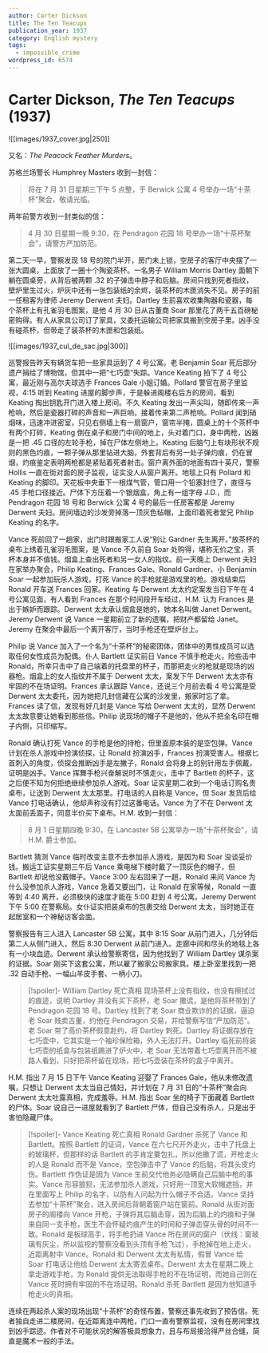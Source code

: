 ```yaml
---
author: Carter Dickson
title: The Ten Teacups
publication_year: 1937
category: English mystery
tags:
  - impossible_crime
wordpress_id: 6574
---
```


# Carter Dickson, <i>The Ten Teacups</i> (1937)

![[images/1937_cover.jpg|250]]

又名：<i>The Peacock Feather Murders</i>。

苏格兰场警长 Humphrey Masters 收到一封信：
> 将在 7 月 31 日星期三下午 5 点整，于 Berwick 公寓 4 号举办一场“十茶杯”聚会，敬请光临。

两年前警方收到一封类似的信：
> 4 月 30 日星期一晚 9:30，在 Pendragon 花园 18 号举办一场“十茶杯聚会”，请警方严加防范。

第二天一早，警察发现 18 号的院门半开，房门未上锁，空房子的客厅中央摆了一张大圆桌，上面放了一圈十个陶瓷茶杯。一名男子 William Morris Dartley 面朝下躺在圆桌旁，从背后被两颗 .32 的子弹击中脖子和后脑。房间只找到死者指纹，壁炉里生过火，炉灰中还有一张包装纸的余烬，装茶杯的木匣消失不见。房子的前一任租客为律师 Jeremy Derwent 夫妇。Dartley 生前喜欢收集陶器和瓷器，每个茶杯上有孔雀羽毛图案，是他 4 月 30 日从古董商 Soar 那里花了两千五百磅秘密购得。有人从家具公司订了家具，又委托运输公司把家具搬到空房子里。凶手没有碰茶杯，但带走了装茶杯的木匣和包装纸。

![[images/1937_cul_de_sac.jpg|300]]

巡警报告昨天有辆货车把一些家具运到了 4 号公寓。老 Benjamin Soar 死后部分遗产捐给了博物馆，但其中一把“七巧壶”失踪。Vance Keating 拍下了 4 号公寓，最近刚与高尔夫球选手 Frances Gale 小姐订婚。Pollard 警官在房子里监视，4:15 听到 Keating 进屋的脚步声，于是躲进阁楼右后方的房间，看到 Keating 掏出钥匙开门进入楼上房间。不久 Keating 发出一声尖叫，随即传来一声枪响，然后是瓷器打碎的声音和一声巨响，接着传来第二声枪响。Pollard 闻到硝烟味，迅速冲进密室，只见右侧墙上有一扇窗户，窗帘半掩，圆桌上的十个茶杯中有两个打碎，Keating 倒在桌子和房门中间的地上，头对着门口，身中两枪，凶器是一把 .45 口径的左轮手枪，掉在尸体左侧地上。Keating 后脑勺上有块形状不规则的黑色灼痕，一颗子弹从那里钻进大脑，外套背后有另一处子弹灼痕，仍在冒烟，灼痕鉴定表明两枪都是紧贴着死者射击。窗户离外面的地面有四十英尺，警察 Hollis 一直在街对面的房子监视，证实没人从窗户离开。地毯上只有 Pollard 和 Keating 的脚印。天花板中央垂下一根煤气管，管口用一个铅塞封住了，直径与 .45 手枪口径接近。尸体下方压着一个银烟盒，角上有一组字母 J.D.，而 Pendragon 花园 18 号和 Berwick 公寓 4 号的最后一任房客都是 Jeremy Derwent 夫妇。房间墙边的沙发旁掉落一顶灰色毡帽，上面印着死者堂兄 Philip Keating 的名字。

Vance 死前回了一趟家，出门时跟搬家工人说“别让 Gardner 先生离开。”放茶杯的桌布上绣着孔雀羽毛图案，是 Vance 不久前自 Soar 处购得，堪称无价之宝，茶杯本身并不值钱。烟盒上查出死者和另一女人的指纹。前一天晚上 Derwent 夫妇在家举办聚会，Philip Keating、Frances Gale、Ronald Gardner、小 Benjamin Soar 一起参加玩杀人游戏，打死 Vance 的手枪就是游戏里的枪。游戏结束后 Ronald 开车送 Frances 回家。Keating 与 Derwent 太太约定案发当日下午在 4 号公寓见面，有人看到 Frances 在那个时间段开车经过，H.M. 认为 Frances 是出于嫉妒而跟踪。Derwent 太太承认烟盒是她的，她本名叫做 Janet Derwent。Jeremy Derwent 说 Vance 一星期前立了新的遗嘱，把财产都留给 Janet。Jeremy 在聚会中最后一个离开客厅，当时手枪还在壁炉台上。

Philip 说 Vance 加入了一个名为“十茶杯”的秘密团体，团体中的男性成员可以选取任何女性成员为配偶。仆人 Bartlett 证实前日 Vance 不慎手枪走火，险些击中 Ronald，所幸只击中了自己端着的托盘里的杯子，而那把走火的枪就是现场的凶器枪。烟盒上的女人指纹并不属于 Derwent 太太，案发下午 Derwent 太太亦有牢固的不在场证明。Frances 承认跟踪 Vance，还说三个月前去看 4 号公寓是受 Derwent 太太委托，因为她把几封信藏在公寓的沙发里，搬家时忘了拿。Frances 读了信，发现有好几封是 Vance 写给 Derwent 太太的，显然 Derwent 太太故意要让她看到那些信。Philip 说现场的帽子不是他的，他从不把全名印在帽子内侧，只印缩写。

Ronald 确认打死 Vance 的手枪是他的持枪，但里面原本装的是空包弹。Vance 计划在杀人游戏中扮演侦探，让 Ronald 扮演凶手，Frances 扮演受害人。根据匕首刺入的角度，侦探会推断凶手是左撇子，Ronald 会将身上的别针用左手佩戴，证明是凶手。Vance 挥舞手枪兴奋解说时不慎走火，击中了 Bartlett 的杯子，这之后便不知为何拒绝继续参加杀人游戏。Soar 证实星期二收到一个电话订购名贵桌布，让送到 Derwent 太太那里。打电话的人自称是 Vance，但 Soar 发货后给 Vance 打电话确认，他却声称没有打过这番电话。Vance 为了不在 Derwent 太太面前丢面子，同意半价买下桌布。H.M. 收到一封信：

> 8 月 1 日星期四晚 9:30，在 Lancaster 5B 公寓举办一场“十茶杯聚会”，请 H.M. 爵士参加。

Bartlett 猜测 Vance 临时改变主意不去参加杀人游戏，是因为和 Soar 没谈妥价钱。搬运工证实星期三午后 Vance 乘电梯下楼时戴了一顶灰色的帽子，但 Bartlett 却说他没戴帽子。Vance 3:00 左右回来了一趟，Ronald 来问 Vance 为什么没参加杀人游戏，Vance 急着又要出门，让 Ronald 在家等候，Ronald 一直等到 4:40 离开，必须极快的速度才能在 5:00 赶到 4 号公寓。Jeremy Derwent 下午 5:00 在警察局。女仆证实把装桌布的包裹交给 Derwent 太太，当时她正在起居室和一个神秘访客会面。

警察报告有三人进入 Lancaster 5B 公寓，其中 8:15 Soar 从前门进入，几分钟后第二人从侧门进入，然后 8:30 Derwent 从前门进入。走廊中间和尽头的地毯上各有一小块血迹。Derwent 承认给警察寄信，因为他找到了 William Dartley 谋杀案的证据。Soar 刚买下这套公寓，所以雇了搬家公司搬家具。楼上卧室里找到一把 .32 自动手枪、一幅山羊皮手套、一柄小刀。

> [!spoiler]- William Dartley 死亡真相
> 现场茶杯上没有指纹，也没有擦拭过的痕迹，说明 Dartley 并没有买下茶杯，老 Soar 撒谎，是他将茶杯带到了 Pendragon 花园 18 号。Dartley 找到了老 Soar 商业欺诈的的证据，逼迫老 Soar 贱卖古董，约他在 Pendragon 交易，并给警察写信“严加防范”。老 Soar 带了高价茶杯假意赴约，将 Dartley 刺死。Dartley 将证据存放在七巧壶中，它其实是一个袖珍保险箱，外人无法打开。Dartley 临死前将装七巧壶的纸盒与包装纸踢进了炉火中，老 Soar 无法带着七巧壶离开而不被路人看到，只好把茶杯留在现场，把七巧壶装在茶杯的盒子中离开。

H.M. 指出 7 月 15 日下午 Vance Keating 迎娶了 Frances Gale，他从未修改遗嘱，只想让 Derwent 太太当自己情妇，并计划在 7 月 31 日的“十茶杯”聚会向 Derwent 太太吐露真相，完成羞辱。H.M. 指出 Soar 坐的椅子下面藏着 Bartlett 的尸体。Soar 说自己一进屋就看到了 Bartlett 尸体，但自己没有杀人，只是出于害怕隐藏尸体。

> [!spoiler]- Vance Keating 死亡真相
> Ronald Gardner 杀死了 Vance 和 Bartlett。按照 Bartlett 的证词，Vance 在六七尺开外走火，击中了托盘上的玻璃杯，但那样的话 Bartlett 的手肯定要包扎，所以他撒了谎，开枪走火的人是 Ronald 而不是 Vance，空包弹击中了 Vance 的后脑，将其头皮灼伤。Bartlett 作伪证是因为 Vance 生前交代他务必隐瞒自己后脑中枪的事实。Vance 形容狼狈，无法参加杀人游戏，只好用一顶宽大软帽遮挡，并在里面写上 Philip 的名字，以防有人问起为什么帽子不合适。Vance 坚持去参加“十茶杯”聚会，进入房间后背朝着窗户站在窗前。Ronald 从街对面房子的阁楼向 Vance 开枪，子弹将其后脑击穿，因为后脑上的灼痕和子弹来自同一支手枪，医生不会怀疑灼痕产生的时间和子弹击穿头骨的时间不一致。Ronald 是板球高手，将手枪扔进 Vance 所在房间的窗户（伏线：窗玻璃有灰尘，所以监视的警察没看到头顶有手枪飞过），手枪掉在地上走火，近距离射中 Vance。Ronald 和 Derwent 太太有私情，假冒 Vance 给 Soar 打电话让他给 Derwent 太太寄去桌布。Derwent 太太在星期二晚上拿走游戏手枪，为 Ronald 提供无法取得手枪的不在场证明，而她自己则在 Vance 死时拥有牢固的不在场证明。Ronald 杀死 Bartlett 是因为他知道手枪走火的真相。

连续在两起杀人案的现场出现“十茶杯”的奇怪布置，警察还事先收到了预告信。死者独自走进二楼房间，在近距离连中两枪，门口一直有警察监视，没有在房间里找到凶手踪迹。作者对不可能状况的解答极具想象力，且与布局接洽得严丝合缝，简直是魔术一般的手法。